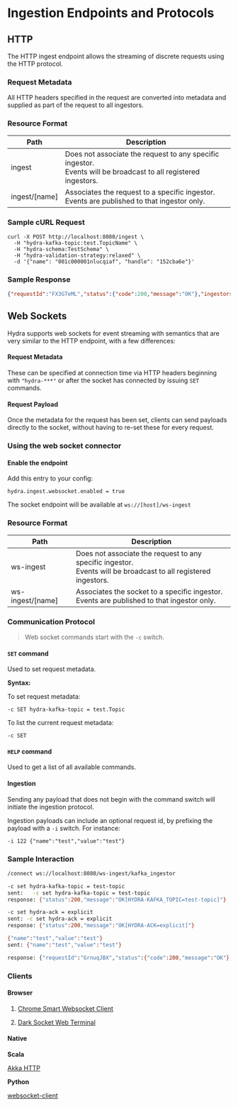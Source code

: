 # Ingestion Endpoints and Protocols

## HTTP 

The HTTP ingest endpoint allows the streaming of discrete requests using the HTTP protocol.

### Request Metadata
All HTTP headers specified in the request are converted into metadata and supplied as part of the request to all ingestors.


### Resource Format
| Path                      | Description                                                                                                        |
|---------------------------|--------------------------------------------------------------------------------------------------------------------|
| ingest                 | Does not associate the request to any specific ingestor. <br> Events will be broadcast to all registered ingestors.     |
| ingest/[name] | Associates the request to a specific ingestor. <br> Events are published to that ingestor only. |


### Sample cURL Request
```
curl -X POST http://localhost:8080/ingest \
  -H "hydra-kafka-topic:test.TopicName" \
  -H "hydra-schema:TestSchema" \
  -H "hydra-validation-strategy:relaxed" \
  -d '{"name": "001c000001nlucqiaf", "handle": "152cba6e"}'
```

### Sample Response
```json
{"requestId":"FX3GTeML","status":{"code":200,"message":"OK"},"ingestors":{"kafka_ingestor":{"code":200,"message":"OK"}}}%
```

## Web Sockets

Hydra supports web sockets for event streaming with semantics that are very similar to the HTTP endpoint, with a few differences:

#### Request Metadata

These can be specified at connection time via HTTP headers beginning with `"hydra-***"` or after the socket has 
connected by issuing `SET` commands.

#### Request Payload
Once the metadata for the request has been set, clients can send payloads directly to the socket, without having to re-set these for every request. 

### Using the web socket connector

#### Enable the endpoint

Add this entry to your config:

```$xslt
hydra.ingest.websocket.enabled = true
```

The socket endpoint will be available at ```ws://[host]/ws-ingest```

### Resource Format

| Path                      | Description                                                                                                        |
|---------------------------|--------------------------------------------------------------------------------------------------------------------|
| ws-ingest                 | Does not associate the request to any specific ingestor. <br> Events will be broadcast to all registered ingestors.     |
| ws-ingest/[name] | Associates the socket to a specific ingestor. <br> Events are published to that ingestor only. |


### Communication Protocol

> Web socket commands start with the ```-c``` switch.

#### `SET` command
Used to set request metadata.

**Syntax:**

To set request metadata:

```
-c SET hydra-kafka-topic = test.Topic
```

To list the current request metadata:

```
-c SET 
```

#### `HELP` command
Used to get a list of all available commands.

#### Ingestion

Sending any payload that does not begin with the command switch will initiate the ingestion protocol.

Ingestion payloads can include an optional request id, by prefixing the payload with a ```-i``` switch. For instance:

```-i 122 {"name":"test","value":"test"}```

### Sample Interaction
```bash
/connect ws://localhost:8080/ws-ingest/kafka_ingestor

-c set hydra-kafka-topic = test-topic
sent:	-c set hydra-kafka-topic = test-topic
response: {"status":200,"message":"OK[HYDRA-KAFKA_TOPIC=test-topic]"}

-c set hydra-ack = explicit
sent: -c set hydra-ack = explicit
response: {"status":200,"message":"OK[HYDRA-ACK=explicit]"}

{"name":"test","value":"test"}
sent: {"name":"test","value":"test"}

response: {"requestId":"GrnuqJBX","status":{"code":200,"message":"OK"},"ingestors":{"kafka_ingestor":{"code":200,"message":"OK"}}}
```


### Clients

#### Browser

1. [Chrome Smart Websocket Client](https://chrome.google.com/webstore/detail/smart-websocket-client/omalebghpgejjiaoknljcfmglgbpocdp?hl=en-US)

2. [Dark Socket Web Terminal](https://chrome.google.com/webstore/detail/dark-websocket-terminal/dmogdjmcpfaibncngoolgljgocdabhke?hl=en)

#### Native

**Scala**

[Akka HTTP](http://doc.akka.io/docs/akka-http/current/scala.html)

**Python**

[websocket-client](https://pypi.python.org/pypi/websocket-client)


